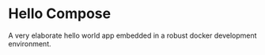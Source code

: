 # Hello Compose

A very elaborate hello world app embedded in a robust docker development environment.
